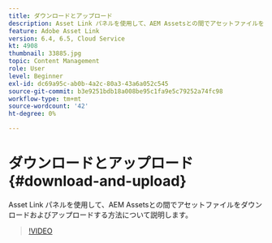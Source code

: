 ```yaml
---
title: ダウンロードとアップロード
description: Asset Link パネルを使用して、AEM Assetsとの間でアセットファイルをダウンロードおよびアップロードする方法について説明します。
feature: Adobe Asset Link
version: 6.4, 6.5, Cloud Service
kt: 4908
thumbnail: 33885.jpg
topic: Content Management
role: User
level: Beginner
exl-id: dc69a95c-ab0b-4a2c-80a3-43a6a052c545
source-git-commit: b3e9251bdb18a008be95c1fa9e5c79252a74fc98
workflow-type: tm+mt
source-wordcount: '42'
ht-degree: 0%

---
```


# ダウンロードとアップロード {#download-and-upload}

Asset Link パネルを使用して、AEM Assetsとの間でアセットファイルをダウンロードおよびアップロードする方法について説明します。

>[!VIDEO](https://video.tv.adobe.com/v/33885?quality=12&learn=on)
